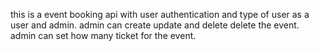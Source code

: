 this is a event booking api with user authentication and type of user as a user and admin.
admin can create  update and delete delete the event. 
admin can set how many ticket for the event. 
